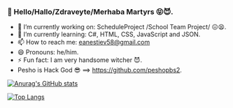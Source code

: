 ### 👋 Hello/Hallo/Zdraveyte/Merhaba Мartyrs 😝😈.
- 🔭 I’m currently working on: ScheduleProject /School Team Project/ 😖😫.
- 🌱 I’m currently learning: C#, HTML, CSS, JavaScript and JSON.
- 📫 How to reach me: eanestiev58@gmail.com
- 😄 Pronouns: he/him.
- ⚡ Fun fact: I am very handsome witcher 😈. 
- Pesho is Hack God 😎 ==> https://github.com/peshopbs2.

[![Anurag's GitHub stats](https://github-readme-stats.vercel.app/api?username=TsarEmil-I&bg_color=#000000)](https://github.com/anuraghazra/github-readme-stats)

[![Top Langs](https://github-readme-stats.vercel.app/api/top-langs/?username=TsarEmil-I)](https://github.com/anuraghazra/github-readme-stats)


<!--
**TsarEmil-I/TsarEmil-I** is a ✨ _special_ ✨ repository because its `README.md` (this file) appears on your GitHub profile.

Here are some ideas to get you started:

- 🔭 I’m currently working on ScheduleProject /School Team Project/ 😖😫.
- 🌱 I’m currently learning C#, HTML, CSS, JavaScript and JSON.
- 📫 How to reach me: eanestiev58@gmail.com
- 😄 Pronouns: he/him
- ⚡ Fun fact: I am very handsome witcher 😈. 
- Pesho is Hack God 😎.
--> 
